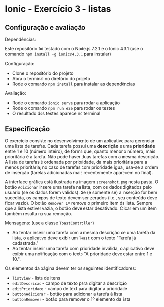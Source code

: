 # Ionic - Exercício 3 - listas

## Configuração e avaliação

Dependências:

Este repositório foi testado com o Node.js 7.2.1 e o Ionic 4.3.1 (use o comando `npm install -g ionic@4.3.1` para instalar)

Configuração:

- Clone o repositório do projeto
- Abra o terminal no diretório do projeto
- Rode o comando `npm install` para instalar as dependências

Avaliação:

- Rode o comando `ionic serve` para rodar a aplicação
- Rode o comando `npm run e2e` para rodar os testes
- O resultado dos testes aparece no terminal

## Especificação

O exercício consiste no desenvolvimento de um aplicativo para gerenciar uma lista de tarefas. Cada tarefa possui uma **descrição** e uma **prioridade** entre 1 e 10 (número inteiro), de forma que, quanto menor o número, mais prioritária é a tarefa. Não pode haver duas tarefas com a mesma descrição. A lista de tarefas é ordenada por prioridade, da mais prioritária para a menos prioritária; no caso de tarefas com prioridade igual, usa-se a ordem de inserção (tarefas adicionadas mais recentemente aparecem no final).

A interface gráfica está ilustrada na imagem `screenshot.png` nesta pasta. O botão `Adicionar` insere uma tarefa na lista, com os dados digitados pelo usuário (se os dados forem válidos). Se (e somente se) a inserção for bem sucedida, os campos de texto devem ser zerados (i.e., seu conteúdo deve ficar vazio). O botão `Remover 1º` remove o primeiro item da lista. Sempre que a lista estiver vazia, o botão deve estar desativado. Clicar em um item também resulta na sua remoção.

Mensagens: (use a classe `ToastController`)

- Ao tentar inserir uma tarefa com a mesma descrição de uma tarefa da lista, o aplicativo deve exibir um `Toast` com o texto "Tarefa já cadastrada."
- Ao tentar inserir uma tarefa com prioridade inválida, o aplicativo deve exibir uma notificação com o texto "A prioridade deve estar entre 1 e 10.".

Os elementos da página devem ter os seguintes identificadores:

- `listView` - lista de itens
- `editDescricao` - campo de texto para digitar a descrição
- `editPrioridade` - campo de text para digitar a prioridade
- `buttonAdicionar` - botão para adicionar a tarefa à lista
- `buttonRemover` - botão para remover o 1º elemento da lista

